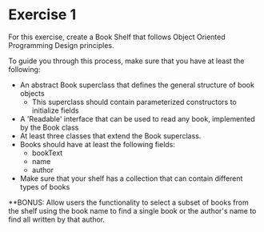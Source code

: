# Exercise 1

For this exercise, create a Book Shelf that follows Object Oriented Programming Design principles. 

To guide you through this process, make sure that you have at least the following:

* An abstract Book superclass that defines the general structure of book objects
  * This superclass should contain parameterized constructors to initialize fields
* A 'Readable' interface that can be used to read any book, implemented by the Book class
* At least three classes that extend the Book superclass.
* Books should have at least the following fields:
  * bookText
  * name
  * author
* Make sure that your shelf has a collection that can contain different types of books


**BONUS: Allow users the functionality to select a subset of books from the shelf using the book name to find a single book or the author's name to find all written by that author.
